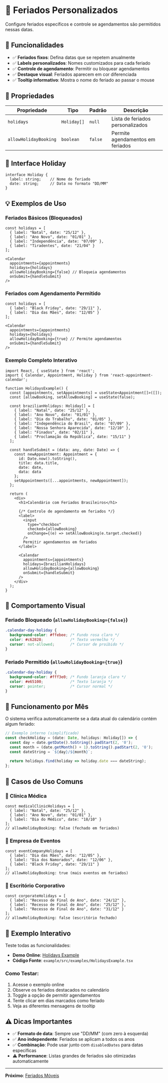 # 🎃 Feriados Personalizados

Configure feriados específicos e controle se agendamentos são permitidos nessas datas.

## 🎯 Funcionalidades
- ✅ **Feriados fixos**: Defina datas que se repetem anualmente
- ✅ **Labels personalizados**: Nomes customizados para cada feriado
- ✅ **Controle de agendamento**: Permitir ou bloquear agendamentos
- ✅ **Destaque visual**: Feriados aparecem em cor diferenciada
- ✅ **Tooltip informativo**: Mostra o nome do feriado ao passar o mouse

## 📝 Propriedades

| Propriedade | Tipo | Padrão | Descrição |
|-------------|------|---------|-----------|
| `holidays` | `Holiday[]` | `null` | Lista de feriados personalizados |
| `allowHolidayBooking` | `boolean` | `false` | Permite agendamentos em feriados |

## 🔧 Interface Holiday

```tsx
interface Holiday {
  label: string;    // Nome do feriado
  date: string;     // Data no formato "DD/MM"
}
```

## 💡 Exemplos de Uso

### Feriados Básicos (Bloqueados)
```tsx
const holidays = [
  { label: "Natal", date: "25/12" },
  { label: "Ano Novo", date: "01/01" },
  { label: "Independência", date: "07/09" },
  { label: "Tiradentes", date: "21/04" }
];

<Calendar
  appointments={appointments}
  holidays={holidays}
  allowHolidayBooking={false} // Bloqueia agendamentos
  onSubmit={handleSubmit}
/>
```

### Feriados com Agendamento Permitido
```tsx
const holidays = [
  { label: "Black Friday", date: "29/11" },
  { label: "Dia das Mães", date: "12/05" }
];

<Calendar
  appointments={appointments}
  holidays={holidays}
  allowHolidayBooking={true} // Permite agendamentos
  onSubmit={handleSubmit}
/>
```

### Exemplo Completo Interativo
```tsx
import React, { useState } from 'react';
import { Calendar, Appointment, Holiday } from 'react-appointment-calendar';

function HolidaysExample() {
  const [appointments, setAppointments] = useState<Appointment[]>([]);
  const [allowBooking, setAllowBooking] = useState(false);
  
  const brazilianHolidays: Holiday[] = [
    { label: "Natal", date: "25/12" },
    { label: "Ano Novo", date: "01/01" },
    { label: "Dia do Trabalho", date: "01/05" },
    { label: "Independência do Brasil", date: "07/09" },
    { label: "Nossa Senhora Aparecida", date: "12/10" },
    { label: "Finados", date: "02/11" },
    { label: "Proclamação da República", date: "15/11" }
  ];

  const handleSubmit = (data: any, date: Date) => {
    const newAppointment: Appointment = {
      id: Date.now().toString(),
      title: data.title,
      date: date,
      data: data
    };
    setAppointments([...appointments, newAppointment]);
  };

  return (
    <div>
      <h1>Calendário com Feriados Brasileiros</h1>
      
      {/* Controle de agendamento em feriados */}
      <label>
        <input
          type="checkbox"
          checked={allowBooking}
          onChange={(e) => setAllowBooking(e.target.checked)}
        />
        Permitir agendamentos em feriados
      </label>
      
      <Calendar
        appointments={appointments}
        holidays={brazilianHolidays}
        allowHolidayBooking={allowBooking}
        onSubmit={handleSubmit}
      />
    </div>
  );
}
```

## 🎨 Comportamento Visual

### Feriado Bloqueado (`allowHolidayBooking={false}`)
```css
.calendar-day-holiday {
  background-color: #ffebee; /* Fundo rosa claro */
  color: #c62828;            /* Texto vermelho */
  cursor: not-allowed;       /* Cursor de proibido */
}
```

### Feriado Permitido (`allowHolidayBooking={true}`)
```css
.calendar-day-holiday {
  background-color: #fff3e0; /* Fundo laranja claro */
  color: #e65100;            /* Texto laranja */
  cursor: pointer;           /* Cursor normal */
}
```

## 🔄 Funcionamento por Mês

O sistema verifica automaticamente se a data atual do calendário contém algum feriado:

```typescript
// Exemplo interno (simplificado)
const checkHoliday = (date: Date, holidays: Holiday[]) => {
  const day = date.getDate().toString().padStart(2, '0');
  const month = (date.getMonth() + 1).toString().padStart(2, '0');
  const dateString = `${day}/${month}`;
  
  return holidays.find(holiday => holiday.date === dateString);
};
```

## 🌟 Casos de Uso Comuns

### 🏥 **Clínica Médica**
```tsx
const medicalClinicHolidays = [
  { label: "Natal", date: "25/12" },
  { label: "Ano Novo", date: "01/01" },
  { label: "Dia do Médico", date: "18/10" }
];
// allowHolidayBooking: false (fechado em feriados)
```

### 🎪 **Empresa de Eventos**
```tsx
const eventCompanyHolidays = [
  { label: "Dia das Mães", date: "12/05" },
  { label: "Dia dos Namorados", date: "12/06" },
  { label: "Black Friday", date: "29/11" }
];
// allowHolidayBooking: true (mais eventos em feriados)
```

### 🏢 **Escritório Corporativo**
```tsx
const corporateHolidays = [
  { label: "Recesso de Final de Ano", date: "24/12" },
  { label: "Recesso de Final de Ano", date: "25/12" },
  { label: "Recesso de Final de Ano", date: "31/12" }
];
// allowHolidayBooking: false (escritório fechado)
```

## 🔗 Exemplo Interativo

Teste todas as funcionalidades:
- **Demo Online**: [Holidays Example](http://localhost:3000/holidays-example)
- **Código Fonte**: `example/src/examples/HolidaysExample.tsx`

### Como Testar:
1. Acesse o exemplo online
2. Observe os feriados destacados no calendário
3. Toggle a opção de permitir agendamentos
4. Tente clicar em dias marcados como feriado
5. Veja as diferentes mensagens de tooltip

## ⚠️ Dicas Importantes

- ✅ **Formato de data**: Sempre use "DD/MM" (com zero à esquerda)
- ✅ **Ano independente**: Feriados se aplicam a todos os anos
- ✅ **Combinação**: Pode usar junto com `disabledDates` para datas específicas
- ⚠️ **Performance**: Listas grandes de feriados são otimizadas automaticamente

---

**Próximo**: [Feriados Móveis](./movable-holidays.md)
